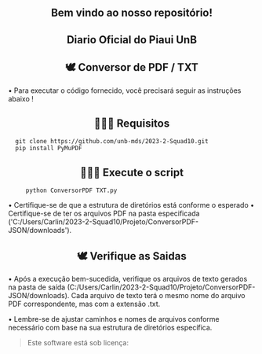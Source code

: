 <!-- Centraliza o cabeçalho com o título "Bem vindo ao nosso repositório!" -->
<div align="center">
  <h2>Bem vindo ao nosso repositório! </h2>
</div>

<!-- Centraliza o cabeçalho com o título "Diario Oficial do Piaui UnB" -->
<div align="center">
  <h2>Diario Oficial do Piaui UnB </h2>
</div>

<!-- Centraliza o cabeçalho com o título "🕊 Conversor de PDF / TXT" -->
<div align="center">
  <h2>🕊 Conversor de PDF / TXT </h2>
</div>

<!-- Informa ao usuário as instruções para executar o código -->
• Para executar o código fornecido, você precisará seguir as instruções abaixo !

<!-- Centraliza o cabeçalho com o título "👩🏾‍💻 Requisitos" -->
<div align="center">
  <h2>👩🏾‍💻 Requisitos </h2>
</div>

<!-- Comandos para clonar o repositório e instalar a biblioteca PyMuPDF -->
      git clone https://github.com/unb-mds/2023-2-Squad10.git   
      pip install PyMuPDF

<!-- Centraliza o cabeçalho com o título "👩🏾‍💻 Execute o script" -->
<div align="center">
  <h2>👩🏾‍💻 Execute o script </h2>
</div>

<!-- Comando para executar o script Python -->
         python ConversorPDF TXT.py

<!-- Instruções adicionais para garantir a estrutura de diretórios correta e ter os arquivos PDF necessários -->
  • Certifique-se de que a estrutura de diretórios está conforme o esperado
  • Certifique-se de ter os arquivos PDF na pasta especificada ('C:/Users/Carlin/2023-2-Squad10/Projeto/ConversorPDF-JSON/downloads').

<!-- Centraliza o cabeçalho com o título "🕊 Verifique as Saidas" -->
<div align="center">
  <h2>🕊 Verifique as Saidas </h2>
</div>

<!-- Instruções para verificar os arquivos de texto gerados após a execução -->
 • Após a execução bem-sucedida, verifique os arquivos de texto gerados na pasta de saída (C:/Users/Carlin/2023-2-Squad10/Projeto/ConversorPDF-JSON/downloads). 
   Cada arquivo de texto terá o mesmo nome do arquivo PDF correspondente, mas com a extensão .txt.
 
 • Lembre-se de ajustar caminhos e nomes de arquivos conforme necessário com base na sua estrutura de diretórios específica.

<!-- Bloco de citação informando a licença do software -->
<blockquote>
   <p>Este software está sob licença:</p>
</blockquote>

